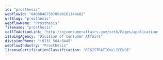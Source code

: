 ```yaml
---
id: "prosthesis"
webflowId: "640b846750786eb161348e82"
urlSlug: "prosthesis"
webflowName: "Prosthesis"
filename: "prosthesis"
callToActionLink: "http://njconsumeraffairs.gov/orth/Pages/applications.aspx"
issuingAgency: "Division of Consumer Affairs"
divisionPhone: "(973) 504-6445"
webflowIndustry: "Prosthesis"
licenseCertificationClassification: "REGISTRATION/LICENSE"
---
```

